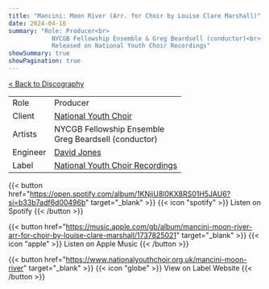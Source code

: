 ```yaml
---
title: "Mancini: Moon River (Arr. for Choir by Louise Clare Marshall)"
date: 2024-04-16
summary: "Role: Producer<br>
            NYCGB Fellowship Ensemble & Greg Beardsell (conductor)<br>
            Released on National Youth Choir Recordings"
showSummary: true
showPagination: true
---
```

[< Back to Discography](/discography)

| | |
|-|-|
|Role|Producer|
|Client|[National Youth Choir](https://www.nationalyouthchoir.org.uk)|
|Artists|NYCGB Fellowship Ensemble<br>Greg Beardsell (conductor)|
|Engineer|[David Jones](https://sonusaudio.co.uk/)|
|Label|[National Youth Choir Recordings](https://www.nationalyouthchoir.org.uk/recordings)

{{< button href="https://open.spotify.com/album/1KNjiU8l0KX8RS01H5JAU6?si=b33b7adf6d00496b" target="_blank" >}}
{{< icon "spotify" >}} Listen on Spotify
{{< /button >}}

{{< button href="https://music.apple.com/gb/album/mancini-moon-river-arr-for-choir-by-louise-clare-marshall/1737825021" target="_blank" >}}
{{< icon "apple" >}} Listen on Apple Music
{{< /button >}}

{{< button href="https://www.nationalyouthchoir.org.uk/mancini-moon-river" target="_blank" >}}
{{< icon "globe" >}} View on Label Website
{{< /button >}}
